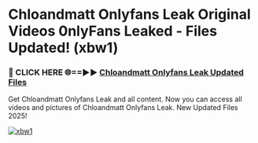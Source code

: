 # Chloandmatt Onlyfans Leak Original Videos 0nlyFans Leaked - Files Updated! (xbw1)

<h3>🔴 CLICK HERE 🌐==►► <a href="https://tinyurl.com/2jnfzry5" rel="nofollow">Chloandmatt Onlyfans Leak Updated Files</a></h3>

Get Chloandmatt Onlyfans Leak and all content. Now you can access all videos and pictures of Chloandmatt Onlyfans Leak. New Updated Files 2025!

[![xbw1](https://i.imgur.com/GyGTBgg.gif)](https://tinyurl.com/2jnfzry5)
